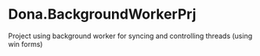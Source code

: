 # Dona.BackgroundWorkerPrj
Project using background worker for syncing and controlling threads (using win forms)
